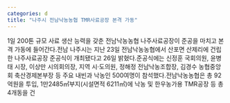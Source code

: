 ```yaml
---
categories: d
title: "나주시 전남낙농농협 TMR사료공장 본격 가동"
---
```

1일 200톤 규모 사료 생산 능력을 갖춘 전남낙농농협 나주사료공장이 준공을 마치고 본격 가동에 들어간다.전남 나주시는 지난 23일 전남낙농농협에서 산포면 산제리에 건립한 나주사료공장 준공식이 개최됐다고 26일 밝혔다.준공식에는 신정훈 국회의원, 윤병태 시장, 이상만 시의회의장, 지역 시&middot;도의원, 정해정 전남낙농조합장, 김경수 농협중앙회 축산경제본부장 등 주요 내빈과 낙농인 500여명이 참석했다.전남낙농농협은 총 92억원을 투입, 1만2485㎡부지(시설면적 6211㎡)에 낙농 및 한우농가용 TMR공장 등 총 4개동을 건